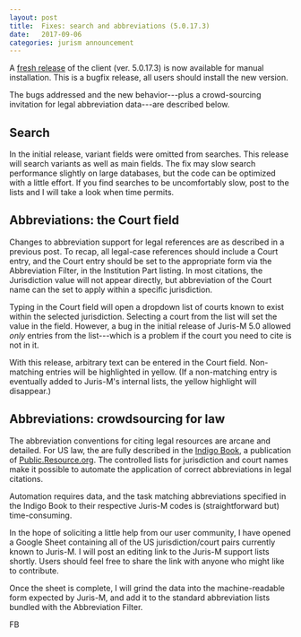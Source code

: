 ```yaml
---
layout: post
title:  Fixes: search and abbreviations (5.0.17.3)
date:   2017-09-06
categories: jurism announcement
---
```


A [fresh release](https://juris-m.github.io/downloads) of the client
(ver. 5.0.17.3) is now available for manual installation. This is a bugfix
release, all users should install the new version.

The bugs addressed and the new behavior---plus a crowd-sourcing
invitation for legal abbreviation data---are described below.

## Search

In the initial release, variant fields were omitted from searches.
This release will search variants as well as main fields. The fix
may slow search performance slightly on large databases, but the
code can be optimized with a little effort. If you find searches to
be uncomfortably slow, post to the lists and I will take a look when
time permits.

## Abbreviations: the Court field

Changes to abbreviation support for legal references are as described
in a previous post. To recap, all legal-case references should include
a Court entry, and the Court entry should be set to the appropriate
form via the Abbreviation Filter, in the Institution Part listing.
In most citations, the Jurisdiction value will not appear directly,
but abbreviation of the Court name can the set to apply within a
specific jurisdiction.

Typing in the Court field will open a dropdown list of courts known
to exist within the selected jurisdiction. Selecting a court from
the list will set the value in the field. However, a bug in the initial
release of Juris-M 5.0 allowed *only* entries from the list---which
is a problem if the court you need to cite is not in it.

With this release, arbitrary text can be entered in the Court field.
Non-matching entries will be highlighted in yellow. (If a non-matching
entry is eventually added to Juris-M's internal lists, the yellow
highlight will disappear.)

## Abbreviations: crowdsourcing for law

The abbreviation conventions for citing legal resources are arcane and
detailed. For US law, the are fully described in the [Indigo
Book](https://law.resource.org/pub/us/code/blue/IndigoBook.html), a
publication of [Public.Resource.org](https://public.resource.org/).
The controlled lists for jurisdiction and court names make it possible
to automate the application of correct abbreviations in legal
citations.

Automation requires data, and the task matching abbreviations
specified in the Indigo Book to their respective Juris-M codes
is (straightforward but) time-consuming.

In the hope of soliciting a little help from our user community, I
have opened a Google Sheet containing all of the US jurisdiction/court
pairs currently known to Juris-M. I will post an editing link to
the Juris-M support lists shortly. Users should feel free to share
the link with anyone who might like to contribute.

Once the sheet is complete, I will grind the data into the
machine-readable form expected by Juris-M, and add it to the
standard abbreviation lists bundled with the Abbreviation Filter.

FB
